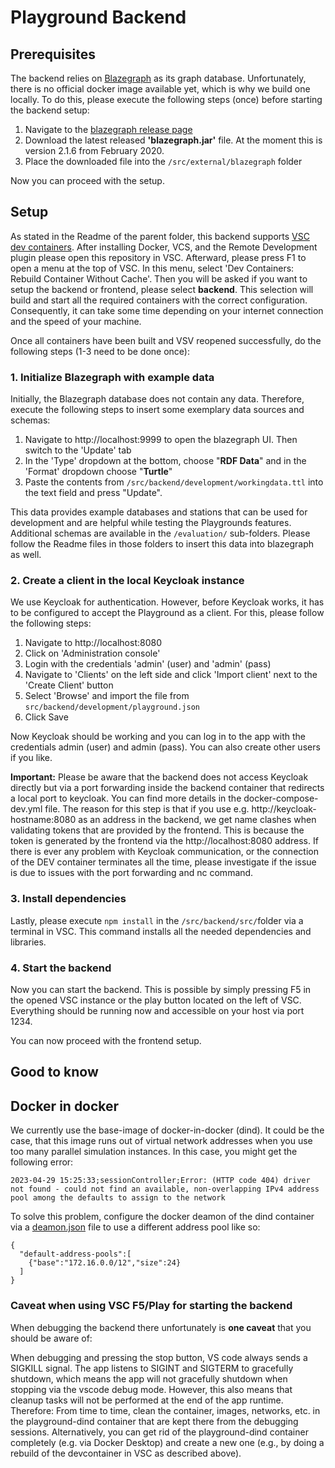 # Playground Backend

## Prerequisites

The backend relies on [Blazegraph](https://blazegraph.com/) as its graph database. Unfortunately, there is no official docker image available yet, which is why we build one locally. To do this, please execute the following steps (once) before starting the backend setup:

1. Navigate to the [blazegraph release page](https://github.com/blazegraph/database/releases/tag/BLAZEGRAPH_2_1_6_RC)
2. Download the latest released **'blazegraph.jar'** file. At the moment this is version 2.1.6 from February 2020.
3. Place the downloaded file into the ```/src/external/blazegraph``` folder

Now you can proceed with the setup.

## Setup

As stated in the Readme of the parent folder, this backend supports [VSC dev containers](https://code.visualstudio.com/docs/devcontainers/containers). After installing Docker, VCS, and the Remote Development plugin please open this repository in VSC. Afterward, please press F1 to open a menu at the top of VSC. In this menu, select 'Dev Containers: Rebuild Container Without Cache'. Then you will be asked if you want to setup the backend or frontend, please select **backend**. This selection will build and start all the required containers with the correct configuration. Consequently, it can take some time depending on your internet connection and the speed of your machine.

Once all containers have been built and VSV reopened successfully, do the following steps (1-3 need to be done once):

### 1. Initialize Blazegraph with example data

Initially, the Blazegraph database does not contain any data. Therefore, execute the following steps to insert some exemplary data sources and schemas:

1. Navigate to http://localhost:9999 to open the blazegraph UI. Then switch to the 'Update' tab
2. In the 'Type' dropdown at the bottom, choose "**RDF Data**" and in the 'Format' dropdown choose "**Turtle**"
3. Paste the contents from ```/src/backend/development/workingdata.ttl``` into the text field and press "Update".

This data provides example databases and stations that can be used for development and are helpful while testing the Playgrounds features. Additional schemas are available in the ```/evaluation/``` sub-folders. Please follow the Readme files in those folders to insert this data into blazegraph as well.

### 2. Create a client in the local Keycloak instance 

We use Keycloak for authentication. However, before Keycloak works, it has to be configured to accept the Playground as a client. For this, please follow the following steps:

1. Navigate to http://localhost:8080
2. Click on 'Administration console'
3. Login with the credentials 'admin' (user) and 'admin' (pass)
4. Navigate to 'Clients' on the left side and click 'Import client' next to the 'Create Client' button
5. Select 'Browse' and import the file from ```src/backend/development/playground.json```
6. Click Save

Now Keycloak should be working and you can log in to the app with the credentials admin (user) and admin (pass). You can also create other users if you like. 

**Important:** Please be aware that the backend does not access Keycloak directly but via a port forwarding inside the backend container that redirects a local port to keycloak. You can find more details in the docker-compose-dev.yml file. The reason for this step is that if you use e.g. http://keycloak-hostname:8080 as an address in the backend, we get name clashes when validating tokens that are provided by the frontend. This is because the token is generated by the frontend via the http://localhost:8080 address. If there is ever any problem with Keycloak communication, or the connection of the DEV container terminates all the time, please investigate if the issue is due to issues with the port forwarding and nc command.

### 3. Install dependencies

Lastly, please execute ```npm install``` in the ```/src/backend/src/```folder via a terminal in VSC. This command installs all the needed dependencies and libraries.

### 4. Start the backend

Now you can start the backend. This is possible by simply pressing F5 in the opened VSC instance or the play button located on the left of VSC. Everything should be running now and accessible on your host via port 1234.

You can now proceed with the frontend setup.

## Good to know

## Docker in docker

We currently use the base-image of docker-in-docker (dind). It could be the case, that this image runs out of virtual network addresses when you use too many parallel simulation instances. In this case, you might get the following error:
```
2023-04-29 15:25:33;sessionController;Error: (HTTP code 404) driver not found - could not find an available, non-overlapping IPv4 address pool among the defaults to assign to the network 
```
To solve this problem, configure the docker deamon of the dind container via a [deamon.json](https://docs.docker.com/config/daemon/) file to use a different address pool like so:

```
{
  "default-address-pools":[
    {"base":"172.16.0.0/12","size":24}
  ]
}
```

### Caveat when using VSC F5/Play for starting the backend

When debugging the backend there unfortunately is **one caveat** that you should be aware of:

When debugging and pressing the stop button, VS code always sends a SIGKILL signal. The app listens to SIGINT and SIGTERM to gracefully shutdown, which means the app will not gracefully shutdown when stopping via the vscode debug mode. However, this also means that cleanup tasks will not be performed at the end of the app runtime. Therefore: From time to time, clean the container, images, networks, etc. in the playground-dind container that are kept there from the debugging sessions. Alternatively, you can get rid of the playground-dind container completely (e.g. via Docker Desktop) and create a new one (e.g., by doing a rebuild of the devcontainer in VSC as described above).